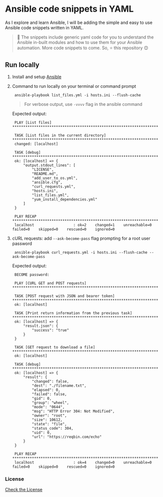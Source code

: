 # Ansible code snippets in YAML

As I explore and learn Ansible, I will be adding the simple and easy to use Ansible code snippets written in YAML.

> :construction: The snippets include generic yaml code for you to understand the Ansible in-built modules and how to use them for your Ansible automation. More code snippets to come. So, :star: this repository :blush:

## Run locally 

1. Install and setup [Ansible](https://docs.ansible.com/ansible/latest/installation_guide/intro_installation.html)
2. Command to run locally on your terminal or command prompt
   ```shell
    ansible-playbook list_files.yml -i hosts.ini --flush-cache  
   ```
   > For verbose output, use `-vvvv` flag in the ansible command
   
   Expected output:
   ```shell
    PLAY [List files] *****************************************************************************************************************************************************************************

    TASK [List files in the current directory] ****************************************************************************************************************************************************
    changed: [localhost]
    
    TASK [debug] **********************************************************************************************************************************************************************************
    ok: [localhost] => {
        "output.stdout_lines": [
            "LICENSE",
            "README.md",
            "add_user_to_os.yml",
            "ansible.cfg",
            "curl_requests.yml",
            "hosts.ini",
            "list_files.yml",
            "yum_install_dependencies.yml"
        ]
    }
    
    PLAY RECAP ************************************************************************************************************************************************************************************
    localhost                  : ok=2    changed=1    unreachable=0    failed=0    skipped=0    rescued=0    ignored=0   
   ```
3. cURL requests: add `--ask-become-pass` flag prompting for a root user password
   ```shell
    ansible-playbook curl_requests.yml -i hosts.ini --flush-cache --ask-become-pass
   ```
   Expected output:
   ```shell
    BECOME password: 

    PLAY [CURL GET and POST requests] *************************************************************************************************************************************************************

    TASK [POST request with JSON and bearer token] ************************************************************************************************************************************************
    ok: [localhost]

    TASK [Print return information from the previous task] ****************************************************************************************************************************************
    ok: [localhost] => {
        "result.json": {
            "success": "true"
        }
    }

    TASK [GET request to download a file] *********************************************************************************************************************************************************
    ok: [localhost]

    TASK [debug] **********************************************************************************************************************************************************************************
    ok: [localhost] => {
        "result": {
            "changed": false,
            "dest": "./filename.txt",
            "elapsed": 0,
            "failed": false,
            "gid": 0,
            "group": "wheel",
            "mode": "0644",
            "msg": "HTTP Error 304: Not Modified",
            "owner": "root",
            "size": 10612,
            "state": "file",
            "status_code": 304,
            "uid": 0,
            "url": "https://reqbin.com/echo"
        }
    }

    PLAY RECAP ************************************************************************************************************************************************************************************
    localhost                  : ok=4    changed=0    unreachable=0    failed=0    skipped=0    rescued=0    ignored=0   

   ```
### License

[Check the License](LICENSE)